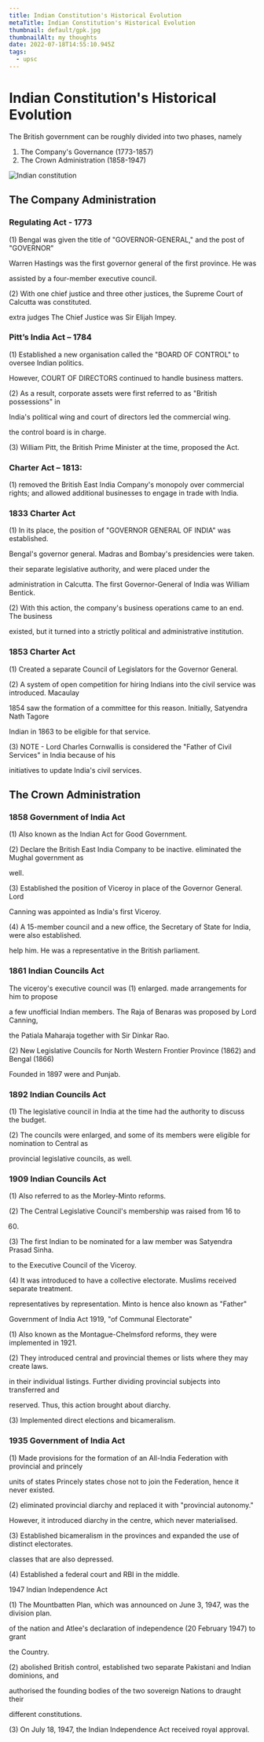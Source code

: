 ```yaml
---
title: Indian Constitution's Historical Evolution
metaTitle: Indian Constitution's Historical Evolution
thumbnail: default/gpk.jpg
thumbnailAlt: my thoughts
date: 2022-07-18T14:55:10.945Z
tags:
  - upsc
---
```

# Indian Constitution's Historical Evolution

The British government can be roughly divided into two phases, namely

1. The Company's Governance (1773-1857)
2. The Crown Administration (1858-1947)

![Indian constitution](https://i0.wp.com/www.winmeen.com/wp-content/uploads/2020/02/Indian-Constitution-Indian-Polity-Notes-Part-2-in-English.jpg?fit=720,540&ssl=1)

## The Company Administration

### Regulating Act - 1773

(1) Bengal was given the title of "GOVERNOR-GENERAL," and the post of "GOVERNOR"

Warren Hastings was the first governor general of the first province. He was

assisted by a four-member executive council.

(2) With one chief justice and three other justices, the Supreme Court of Calcutta was constituted.

extra judges The Chief Justice was Sir Elijah Impey.

### Pitt’s India Act – 1784

(1) Established a new organisation called the "BOARD OF CONTROL" to oversee Indian politics.

However, COURT OF DIRECTORS continued to handle business matters.

(2) As a result, corporate assets were first referred to as "British possessions" in

India's political wing and court of directors led the commercial wing.

the control board is in charge.

(3) William Pitt, the British Prime Minister at the time, proposed the Act.

### Charter Act – 1813:

(1) removed the British East India Company's monopoly over commercial rights; and allowed additional businesses to engage in trade with India.

### 1833 Charter Act

(1) In its place, the position of "GOVERNOR GENERAL OF INDIA" was established.

Bengal's governor general. Madras and Bombay's presidencies were taken.

their separate legislative authority, and were placed under the

administration in Calcutta. The first Governor-General of India was William Bentick.

(2) With this action, the company's business operations came to an end. The business

existed, but it turned into a strictly political and administrative institution.

### 1853 Charter Act

(1) Created a separate Council of Legislators for the Governor General.

(2) A system of open competition for hiring Indians into the civil service was introduced. Macaulay

1854 saw the formation of a committee for this reason. Initially, Satyendra Nath Tagore

Indian in 1863 to be eligible for that service.

(3) NOTE - Lord Charles Cornwallis is considered the "Father of Civil Services" in India because of his

initiatives to update India's civil services.

## The Crown Administration

### 1858 Government of India Act

(1) Also known as the Indian Act for Good Government.

(2) Declare the British East India Company to be inactive. eliminated the Mughal government as

well.

(3) Established the position of Viceroy in place of the Governor General. Lord

Canning was appointed as India's first Viceroy.

(4) A 15-member council and a new office, the Secretary of State for India, were also established.

help him. He was a representative in the British parliament.

### 1861 Indian Councils Act

The viceroy's executive council was (1) enlarged. made arrangements for him to propose

a few unofficial Indian members. The Raja of Benaras was proposed by Lord Canning,

the Patiala Maharaja together with Sir Dinkar Rao.

(2) New Legislative Councils for North Western Frontier Province (1862) and Bengal (1866)

Founded in 1897 were and Punjab.

### 1892 Indian Councils Act

(1) The legislative council in India at the time had the authority to discuss the budget.

(2) The councils were enlarged, and some of its members were eligible for nomination to Central as

provincial legislative councils, as well.

### 1909 Indian Councils Act

(1) Also referred to as the Morley-Minto reforms.

(2) The Central Legislative Council's membership was raised from 16 to

60.

(3) The first Indian to be nominated for a law member was Satyendra Prasad Sinha.

to the Executive Council of the Viceroy.

(4) It was introduced to have a collective electorate. Muslims received separate treatment.

representatives by representation. Minto is hence also known as "Father"

Government of India Act 1919, "of Communal Electorate"

(1) Also known as the Montague-Chelmsford reforms, they were implemented in 1921.

(2) They introduced central and provincial themes or lists where they may create laws.

in their individual listings. Further dividing provincial subjects into transferred and

reserved. Thus, this action brought about diarchy.

(3) Implemented direct elections and bicameralism.

### 1935 Government of India Act

(1) Made provisions for the formation of an All-India Federation with provincial and princely

units of states Princely states chose not to join the Federation, hence it never existed.

(2) eliminated provincial diarchy and replaced it with "provincial autonomy."

However, it introduced diarchy in the centre, which never materialised.

(3) Established bicameralism in the provinces and expanded the use of distinct electorates.

classes that are also depressed.

(4) Established a federal court and RBI in the middle.

1947 Indian Independence Act

(1) The Mountbatten Plan, which was announced on June 3, 1947, was the division plan.

of the nation and Atlee's declaration of independence (20 February 1947) to grant

the Country.

(2) abolished British control, established two separate Pakistani and Indian dominions, and

authorised the founding bodies of the two sovereign Nations to draught their

different constitutions.

(3) On July 18, 1947, the Indian Independence Act received royal approval.